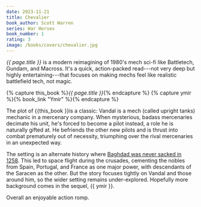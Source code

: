 ```yaml
---
date: 2023-11-21
title: Chevalier
book_author: Scott Warren
series: War Horses
book_number: 1
rating: 3
image: /books/covers/chevalier.jpg
---
```


<cite class="book-title">{{ page.title }}</cite> is a modern reimagining of 1980's
mech sci-fi like Battletech, Gundam, and Macross. It's a quick, action-packed
read---not very deep but highly entertaining---that focuses on making mechs
feel like realistic battlefield tech, not magic.

{% capture this_book %}<cite class="book-title">{{ page.title }}</cite>{% endcapture %}
{% capture ymir %}{% book_link "Ymir" %}{% endcapture %}

The plot of {{this_book }}is a classic: Vandal is a mech (called upright
tanks) mechanic in a mercenary company. When mysterious, badass mercenaries
decimate his unit, he's forced to become a pilot instead, a role he is
naturally gifted at. He befriends the other new pilots and is thrust into
combat prematurely out of necessity, triumphing over the rival mercenaries in
an unexpected way.

The setting is an alternate history where [Baghdad was never sacked in
1258][sack]. This led to space flight during the crusades, cementing the
nobles from Spain, Portugal, and France as one major power, with
descendants of the Saracen as the other. But the story focuses tightly on
Vandal and those around him, so the wider setting remains under-explored.
Hopefully more background comes in the sequel, {{ ymir }}.

[sack]: https://en.wikipedia.org/wiki/Siege_of_Baghdad_(1258)

Overall an enjoyable action romp.
